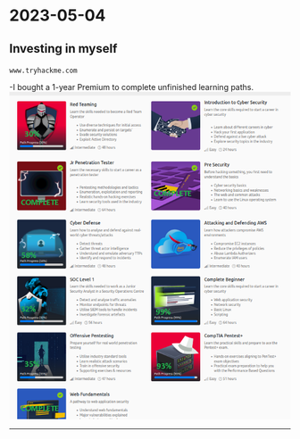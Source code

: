 # 2023-05-04

## Investing in myself
`www.tryhackme.com`

-I bought a 1-year Premium to complete unfinished learning paths.
![](_attachment/8860b63654c1863d8bef1ae0404b49be_MD5.png)


---

